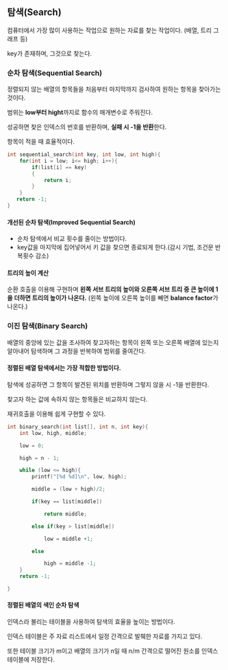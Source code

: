 ## 탐색(Search)
컴퓨터에서 가장 많이 사용하는 작업으로 원하는 자료를 찾는 작업이다. (배열, 트리 그래프 등)

key가 존재하며, 그것으로 찾는다.

### 순차 탐색(Sequential Search)
정렬되지 않는 배열의 항목들을 처음부터 마지막까지 검사하여 원하는 항목을 찾아가는 것이다.

범위는 **low부터 hight**까지로 함수의 매개변수로 주워진다.

성공하면 찾은 인덱스의 번호를 반환하며, **실패 시 -1을 반환**한다.

항목이 적을 때 효율적이다.

```c
int sequential_search(int key, int low, int high){
    for(int i = low; i<= high; i++){
        if(list[i] == key)
        {
            return i;
        }
    }
   return -1;
}
```
#### 개선된 순차 탐색(Improved Sequential Search)
- 순차 탐색에서 비교 횟수를 줄이는 방법이다.
- key값을 마지막에 집어넣어서 키 값을 찾으면 종료되게 한다.(감시 기법, 조건문 반복횟수 감소)

#### 트리의 높이 계산
순환 호출을 이용해 구현하며 **왼쪽 서브 트리의 높이와 오른쪽 서브 트리 중 큰 높이에 1을 더하면 트리의 높이가 나온다.** (왼쪽 높이에 오른쪽 높이를 빼면 **balance factor**가 나온다.)

### 이진 탐색(Binary Search)
배열의 중앙에 있는 값을 조사하여 찾고자하는 항목이 왼쪽 또는 오른쪽 배열에 있는지 알아내어 탐색하며 그 과정을 반복하여 범위를 줄여간다.

#### 정렬된 배열 탐색에서는 가장 적합한 방법이다.

탐색에 성공하면 그 항목이 발견된 위치를 반환하며 그렇지 않을 시 -1을 반환한다.

찾고자 하는 값에 속하지 않는 항목들은 비교하지 않는다.

재귀호출을 이용해 쉽게 구현할 수 있다.

```c
int binary_search(int list[], int n, int key){
    int low, high, middle;

    low = 0;

    high = n - 1;

    while (low <= high){
        printf("[%d %d]\n", low, high);

        middle = (low + high)/2;

        if(key == list[middle])

            return middle;

        else if(key > list[middle])

            low = middle +1;

        else

            high = middle -1;
    }
    return -1;

}
```

#### 정렬된 배열의 색인 순차 탐색
인덱스라 불리는 테이블을 사용하여 탐색의 효율을 높이는 방법이다.

인덱스 테이블은 주 자료 리스트에서 일정 간격으로 발췌한 자료를 가지고 있다.

또한 테이블 크기가 m이고 배열의 크기가 n일 때 n/m 간격으로 떨어진 원소를 인덱스 테이블에 저장한다.
